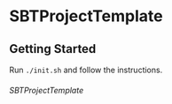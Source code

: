 # SBTProjectTemplate

## Getting Started

Run `./init.sh` and follow the instructions.

###### SBTProjectTemplate